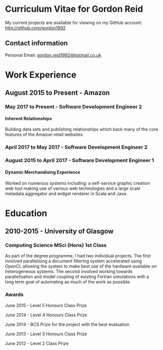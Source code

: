 # Curriculum Vitae for Gordon Reid

My current projects are available for viewing on my GitHub account: http://github.com/gordon1992

## Contact information

Personal Email: gordon.reid1992@hotmail.co.uk

# Work Experience

## August 2015 to Present - Amazon

### May 2017 to Present - Software Development Engineer 2

#### Inherent Relationships

Building data sets and publishing relationships which back many of the core features of the Amazon retail websites. 

### April 2017 to May 2017 - Software Development Engineer 2
### August 2015 to April 2017 - Software Development Engineer 1

#### Dynamic Merchandising Experience

Worked on numerous systems including: a self-service graphic creation web tool making use of various web technologies and a large scale metadata aggregator and widget renderer in Scala and Java.

# Education

## 2010-2015 - University of Glasgow

### Computing Science MSci (Hons) 1st Class

As part of the degree programme, I had two individual projects. The first involved parallelising a document filtering system accelerated using OpenCL allowing the system to make best use of the hardware available on heterogeneous systems. The second involved working towards parallelisation and model coupling of existing Fortran simulations with a long term goal of automating as much of the work as possible.

### Awards

June 2015 - Level 5 Honours Class Prize

June 2014 - Level 4 Honours Class Prize

June 2014 - BCS Prize for the project with the best evaluation

June 2013 - Level 3 Honours Class Prize

June 2012 - Level 2 Class Prize
